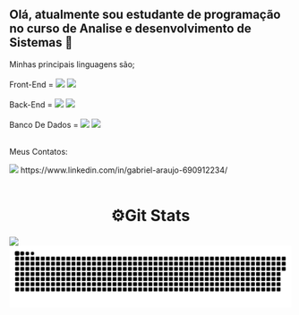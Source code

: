 ## Olá, atualmente sou estudante de programação no curso de Analise e desenvolvimento de Sistemas 👋
Minhas principais linguagens são; <br> <br>
Front-End = <img src="https://img.shields.io/badge/React-20232A?style=for-the-badge&logo=react&logoColor=61DAFB" />  <img src="https://img.shields.io/badge/HTML5-E34F26?style=for-the-badge&logo=html5&logoColor=white" /> <br> <br> 
Back-End = <img src="https://img.shields.io/badge/Node%20js-339933?style=for-the-badge&logo=nodedotjs&logoColor=white" /> <img src="https://img.shields.io/badge/JavaScript-323330?style=for-the-badge&logo=javascript&logoColor=F7DF1E" /> <br> <br>
Banco De Dados = <img src="https://img.shields.io/badge/MongoDB-4EA94B?style=for-the-badge&logo=mongodb&logoColor=white" /> <img src="https://img.shields.io/badge/MySQL-005C84?style=for-the-badge&logo=mysql&logoColor=white" /> <br> <br>

<p>Meus Contatos:</p> 
<img src="https://img.shields.io/badge/LinkedIn-0077B5?style=for-the-badge&logo=linkedin&logoColor=white" /> https://www.linkedin.com/in/gabriel-araujo-690912234/
<br> <br>
<h1 align="center">⚙Git Stats</h1>
 <img height=180 align="center" src="https://github-readme-stats.vercel.app/api?username=Gabszzzz&theme=tokyonight&rank_icon=github&card_width=300&show_icons=true&bg_color=90,000000,040449"  />

<div>
  <picture>
  <source media="(prefers-color-scheme: dark)" srcset="https://raw.githubusercontent.com/AntonioMori/AntonioMori/output/github-contribution-grid-snake-dark.svg">
  <source media="(prefers-color-scheme: light)" srcset="https://raw.githubusercontent.com/AntonioMori/AntonioMori/output/github-contribution-grid-snake-dark.svg">
  <img alt="github contribution grid snake animation" src="https://raw.githubusercontent.com/AntonioMori/AntonioMori/output/github-contribution-grid-snake.svg">
</picture></div>




